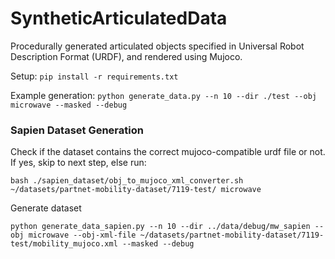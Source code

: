 # SyntheticArticulatedData
Procedurally generated articulated objects specified in Universal Robot Description Format (URDF), and rendered using Mujoco.

Setup:
```pip install -r requirements.txt```

Example generation:
```python generate_data.py --n 10 --dir ./test --obj microwave --masked --debug```

### Sapien Dataset Generation
Check if the dataset contains the correct mujoco-compatible urdf file or not. If yes, skip to next step, else run:
```
bash ./sapien_dataset/obj_to_mujoco_xml_converter.sh ~/datasets/partnet-mobility-dataset/7119-test/ microwave
```

Generate dataset
```
python generate_data_sapien.py --n 10 --dir ../data/debug/mw_sapien --obj microwave --obj-xml-file ~/datasets/partnet-mobility-dataset/7119-test/mobility_mujoco.xml --masked --debug
```